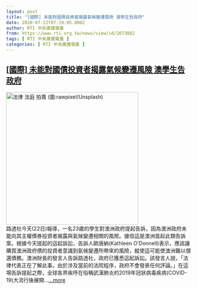 ```yaml
---
layout: post
title: "[國際] 未能對國債投資者揭露氣候變遷風險 澳學生告政府"
date: 2020-07-22T07:19:05.000Z
author: RTI 中央廣播電臺
from: https://www.rti.org.tw/news/view/id/2073082
tags: [ RTI 中央廣播電臺 ]
categories: [ RTI 中央廣播電臺 ]
---
```

<!--1595402345000-->
[[國際] 未能對國債投資者揭露氣候變遷風險 澳學生告政府](https://www.rti.org.tw/news/view/id/2073082)
------

<div>
<img src="https://static.rti.org.tw/assets/thumbnails/2018/12/15/eeeef1e210e18be4f92f490f138002a0.jpg" width="360" alt="法律 法庭 拍賣 (圖:rawpixel/Unsplash)" title="法律 法庭 拍賣 (圖:rawpixel/Unsplash)"><br>路透社今天(22日)報導，一名23歲的學生對澳洲政府提起告訴，因為澳洲政府未能向其主權債券投資者揭露與氣候變遷相關的風險。據信這是澳洲首起此類告訴案。根據今天提起的這起訴訟，告訴人歐唐納(Kathleen O&#39;Donnell)表示，應該讓購買澳洲政府債的投資者意識到氣候變遷所帶來的風險，縱使這可能使澳洲難以償還債務。澳洲財長的發言人告訴路透社，政府已獲悉這起訴訟。該發言人說，「法律代表正在了解此事。由於涉及當前的法院程序，政府不會發表任何評論。」在這場告訴提起之際，全球各界疾呼在俗稱武漢肺炎的2019年冠狀病毒疾病(COVID-19)大流行後展開...<a target="_blank" href="https://www.rti.org.tw/news/view/id/2073082">...more</a>
</div>
